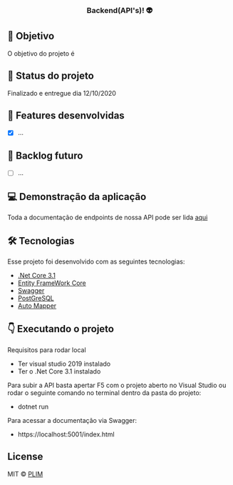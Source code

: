 <h3 align="center">
  Backend(API's)! 👽
</h3>

## 🔗 Objetivo

O objetivo do projeto é  

## 🚀 Status do projeto

Finalizado e entregue dia 12/10/2020

## :pushpin: Features desenvolvidas
- [x] ...


## 🚧 Backlog futuro 
- [ ] ...


## :computer: Demonstração da aplicação

Toda a documentação de endpoints de nossa API pode ser lida [aqui](https://mega-hacka-5.herokuapp.com/index.html)

##  🛠 Tecnologias

Esse projeto foi desenvolvido com as seguintes tecnologias:

- [.Net Core 3.1](https://docs.microsoft.com/pt-br/dotnet/core/)
- [Entity FrameWork Core](https://docs.microsoft.com/pt-br/ef/core/get-started/?tabs=netcore-cli)
- [Swagger](https://docs.microsoft.com/pt-br/aspnet/core/tutorials/getting-started-with-swashbuckle?view=aspnetcore-3.1&tabs=visual-studio)
- [PostGreSQL](https://www.postgresql.org)
- [Auto Mapper](https://automapper.org)

## :point_down: Executando o projeto

  Requisitos para rodar local
   - Ter visual studio 2019 instalado 
   - Ter o .Net Core 3.1 instalado 
  
Para subir a API basta apertar F5 com o projeto aberto no Visual Studio ou rodar o seguinte comando no terminal dentro da pasta do projeto:
 - dotnet run

Para acessar a documentação via Swagger:
- https://localhost:5001/index.html

## License

MIT © [PLIM](https://github.com/Plim)

